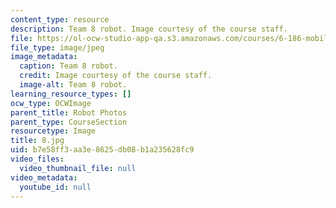 ```yaml
---
content_type: resource
description: Team 8 robot. Image courtesy of the course staff.
file: https://ol-ocw-studio-app-qa.s3.amazonaws.com/courses/6-186-mobile-autonomous-systems-laboratory-january-iap-2005/b7e58ff3aa3e8625db08b1a235628fc9_8.jpg
file_type: image/jpeg
image_metadata:
  caption: Team 8 robot.
  credit: Image courtesy of the course staff.
  image-alt: Team 8 robot.
learning_resource_types: []
ocw_type: OCWImage
parent_title: Robot Photos
parent_type: CourseSection
resourcetype: Image
title: 8.jpg
uid: b7e58ff3-aa3e-8625-db08-b1a235628fc9
video_files:
  video_thumbnail_file: null
video_metadata:
  youtube_id: null
---
```

